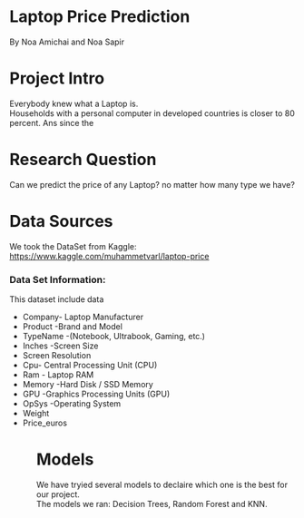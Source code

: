 # Laptop Price Prediction
By Noa Amichai and Noa Sapir

# Project Intro 
Everybody knew what a Laptop is. <br>
Households with a personal computer in developed countries is closer to 80 percent. 
Ans since the 
# Research Question
Can we predict the price of any Laptop? no matter how many type we have?

# Data Sources
We took the DataSet from Kaggle:
https://www.kaggle.com/muhammetvarl/laptop-price

### Data Set Information:
This dataset include data 
<ul> 
<li>Company- Laptop Manufacturer</li>
<li>Product -Brand and Model</li>
<li>TypeName -(Notebook, Ultrabook, Gaming, etc.)</li>
<li>Inches -Screen Size</li>
<li>Screen Resolution</li>
<li>Cpu- Central Processing Unit (CPU)</li>
<li>Ram - Laptop RAM</li>
<li>Memory -Hard Disk / SSD Memory</li>
<li>GPU -Graphics Processing Units (GPU)</li>
<li>OpSys -Operating System </li>
<li>Weight </li>
<li>Price_euros</li>
<ul> 

# Models
We have tryied several models to declaire which one is the best for our project.<br> 
The models we ran:
Decision Trees, Random Forest and KNN.


